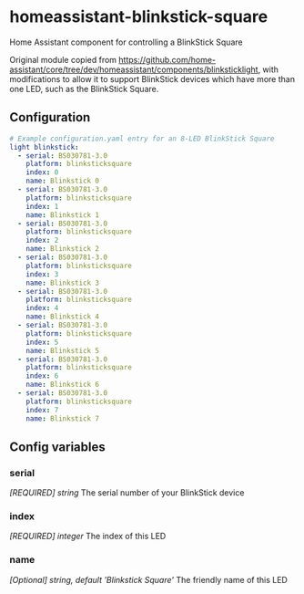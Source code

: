 # homeassistant-blinkstick-square
Home Assistant component for controlling a BlinkStick Square

Original module copied from https://github.com/home-assistant/core/tree/dev/homeassistant/components/blinksticklight, with modifications to allow it to support BlinkStick devices which have more than one LED, such as the BlinkStick Square.

## Configuration

```yaml
# Example configuration.yaml entry for an 8-LED BlinkStick Square
light blinkstick:
  - serial: BS030781-3.0
    platform: blinksticksquare
    index: 0
    name: Blinkstick 0
  - serial: BS030781-3.0
    platform: blinksticksquare
    index: 1
    name: Blinkstick 1
  - serial: BS030781-3.0
    platform: blinksticksquare
    index: 2
    name: Blinkstick 2
  - serial: BS030781-3.0
    platform: blinksticksquare
    index: 3
    name: Blinkstick 3
  - serial: BS030781-3.0
    platform: blinksticksquare
    index: 4
    name: Blinkstick 4
  - serial: BS030781-3.0
    platform: blinksticksquare
    index: 5
    name: Blinkstick 5
  - serial: BS030781-3.0
    platform: blinksticksquare
    index: 6
    name: Blinkstick 6
  - serial: BS030781-3.0
    platform: blinksticksquare
    index: 7
    name: Blinkstick 7
```

## Config variables
### serial
_\[REQUIRED] string_
The serial number of your BlinkStick device
### index
_\[REQUIRED] integer_
The index of this LED
### name
_\[Optional] string, default 'Blinkstick Square'_
The friendly name of this LED
